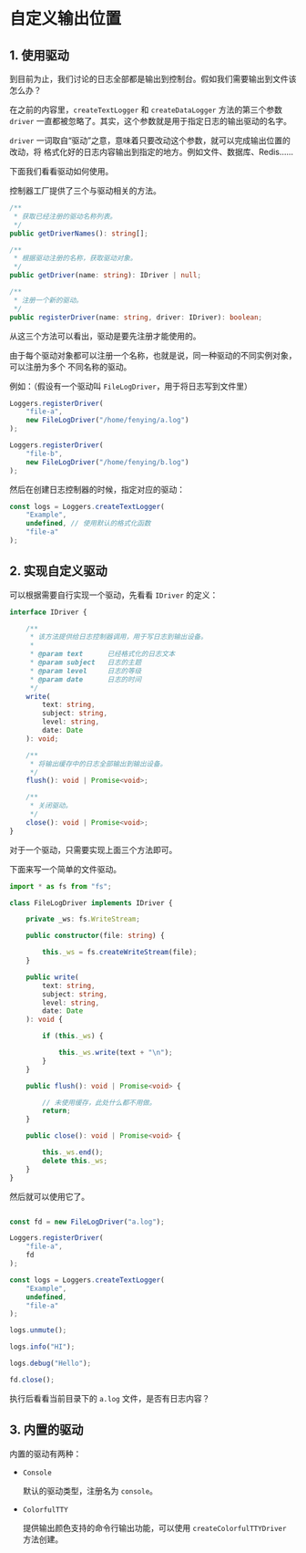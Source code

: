 # 自定义输出位置

## 1. 使用驱动

到目前为止，我们讨论的日志全部都是输出到控制台。假如我们需要输出到文件该怎么办？

在之前的内容里，`createTextLogger` 和 `createDataLogger` 方法的第三个参数 `driver`
一直都被忽略了。其实，这个参数就是用于指定日志的输出驱动的名字。

`driver` 一词取自“驱动”之意，意味着只要改动这个参数，就可以完成输出位置的改动，将
格式化好的日志内容输出到指定的地方。例如文件、数据库、Redis……

下面我们看看驱动如何使用。

控制器工厂提供了三个与驱动相关的方法。

```ts
/**
 * 获取已经注册的驱动名称列表。
 */
public getDriverNames(): string[];

/**
 * 根据驱动注册的名称，获取驱动对象。
 */
public getDriver(name: string): IDriver | null;

/**
 * 注册一个新的驱动。
 */
public registerDriver(name: string, driver: IDriver): boolean;
```

从这三个方法可以看出，驱动是要先注册才能使用的。

由于每个驱动对象都可以注册一个名称，也就是说，同一种驱动的不同实例对象，可以注册为多个
不同名称的驱动。

例如：（假设有一个驱动叫 `FileLogDriver`，用于将日志写到文件里）

```ts
Loggers.registerDriver(
    "file-a",
    new FileLogDriver("/home/fenying/a.log")
);

Loggers.registerDriver(
    "file-b", 
    new FileLogDriver("/home/fenying/b.log")
);
```

然后在创建日志控制器的时候，指定对应的驱动：

```ts
const logs = Loggers.createTextLogger(
    "Example",
    undefined, // 使用默认的格式化函数
    "file-a"
);
```

## 2. 实现自定义驱动

可以根据需要自行实现一个驱动，先看看 `IDriver` 的定义：

```ts
interface IDriver {

    /**
     * 该方法提供给日志控制器调用，用于写日志到输出设备。
     *
     * @param text      已经格式化的日志文本
     * @param subject   日志的主题
     * @param level     日志的等级
     * @param date      日志的时间
     */
    write(
        text: string,
        subject: string,
        level: string,
        date: Date
    ): void;

    /**
     * 将输出缓存中的日志全部输出到输出设备。
     */
    flush(): void | Promise<void>;

    /**
     * 关闭驱动。
     */
    close(): void | Promise<void>;
}
```

对于一个驱动，只需要实现上面三个方法即可。

下面来写一个简单的文件驱动。

```ts
import * as fs from "fs";

class FileLogDriver implements IDriver {

    private _ws: fs.WriteStream;

    public constructor(file: string) {

        this._ws = fs.createWriteStream(file);
    }

    public write(
        text: string,
        subject: string,
        level: string,
        date: Date
    ): void {

        if (this._ws) {

            this._ws.write(text + "\n");
        }
    }

    public flush(): void | Promise<void> {

        // 未使用缓存，此处什么都不用做。
        return;
    }

    public close(): void | Promise<void> {

        this._ws.end();
        delete this._ws;
    }
}
```

然后就可以使用它了。

```ts

const fd = new FileLogDriver("a.log");

Loggers.registerDriver(
    "file-a",
    fd
);

const logs = Loggers.createTextLogger(
    "Example",
    undefined,
    "file-a"
);

logs.unmute();

logs.info("HI");

logs.debug("Hello");

fd.close();
```

执行后看看当前目录下的 `a.log` 文件，是否有日志内容？

## 3. 内置的驱动

内置的驱动有两种：

-   `Console`

    默认的驱动类型，注册名为 `console`。

-   `ColorfulTTY`

    提供输出颜色支持的命令行输出功能，可以使用 `createColorfulTTYDriver` 方法创建。
